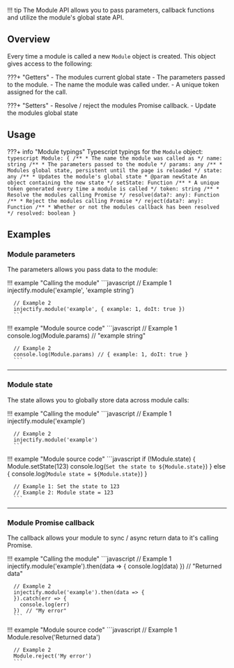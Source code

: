 !!! tip
    The Module API allows you to pass parameters, callback functions and utilize the module's global state API.

## Overview

Every time a module is called a new `Module` object is created. This object gives access to the following:

???+ "Getters"
      - The modules current global state
      - The parameters passed to the module.
      - The name the module was called under.
      - A unique token assigned for the call.

???+ "Setters"
      - Resolve / reject the modules Promise callback.
      - Update the modules global state

## Usage

???+ info "Module typings"
    Typescript typings for the `Module` object:
    ```typescript
    Module: {
      /**
       * The name the module was called as
       */
      name: string
      /**
       * The parameters passed to the module
       */
      params: any
      /**
       * Modules global state, persistent until the page is reloaded
       */
      state: any
      /**
       * Updates the module's global state
       * @param newState An object containing the new state
       */
      setState: Function
      /**
       * A unique token generated every time a module is called
       */
      token: string
      /**
       * Resolve the modules calling Promise
       */
      resolve(data?: any): Function
      /**
       * Reject the modules calling Promise
       */
      reject(data?: any): Function
      /**
       * Whether or not the modules callback has been resolved
       */
      resolved: boolean
    }
    ```

## Examples


### Module parameters
The parameters allows you pass data to the module:

!!! example "Calling the module"
      ```javascript
      // Example 1
      injectify.module('example', 'example string')

      // Example 2
      injectify.module('example', { example: 1, doIt: true })
      ```

!!! example "Module source code"
      ```javascript
      // Example 1
      console.log(Module.params) // "example string"

      // Example 2
      console.log(Module.params) // { example: 1, doIt: true }
      ```

---

### Module state
The state allows you to globally store data across module calls:

!!! example "Calling the module"
      ```javascript
      // Example 1
      injectify.module('example')

      // Example 2
      injectify.module('example')
      ```

!!! example "Module source code"
      ```javascript
      if (!Module.state) {
        Module.setState(123)
        console.log(`Set the state to ${Module.state}`)
      } else {
        console.log(`Module state = ${Module.state}`)
      }

      // Example 1: Set the state to 123
      // Example 2: Module state = 123
      ```

---

### Module Promise callback
The callback allows your module to sync / async return data to it's calling Promise.

!!! example "Calling the module"
      ```javascript
      // Example 1
      injectify.module('example').then(data => {
        console.log(data)
      }) // "Returned data"

      // Example 2
      injectify.module('example').then(data => {
      }).catch(err => {
        console.log(err)
      })  // "My error"
      ```

!!! example "Module source code"
      ```javascript
      // Example 1
      Module.resolve('Returned data')

      // Example 2
      Module.reject('My error')
      ```